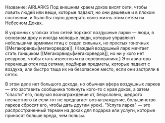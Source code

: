 Название: AIRLARKS
Под внешним краем доков висят сети, чтобы ловить людей или вещи, которые падают, но они дешевые и в плохом состоянии, и было бы глупо доверять свою жизнь этим сетям на Небесном Доках.

В укромных уголках этих сетей порхают воздушные ларки — люди, в основном дроу и иногда молодые люди, которые управляют небольшими армиями птиц с седел сильных, но простых гоночных [[Мегакорвиды|мегакорведов]]. (Каждый воздушный ларк мечтает стать гонщиком [[Мегакорвиды|мегакорведов]], но ни у кого нет ресурсов, чтобы стать известным на соревнованиях.) Эти авиаторы перемещаются под сетями, подбирая предметы, которые падают с воздуха, или быстро таща их на безопасное место, если они застряли в сетях.

В этом деле нет большого дохода, но обычная афера воздушных ларков — это заставить сообщника толкнуть кого-то с края доков, а затем "спасти" его, получая вознаграждение от, безусловно, щедрого несчастного (и если тот не предлагает вознаграждение, большинство ларков сбросят его, чтобы дать другим урок). "Услуга ларка" — это распространенный термин на доках для подарка или услуги, которые приносят больше вреда, чем пользы.